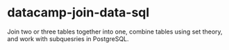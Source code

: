 # datacamp-join-data-sql

Join two or three tables together into one, combine tables using set theory, and work with subquesries in PostgreSQL.
